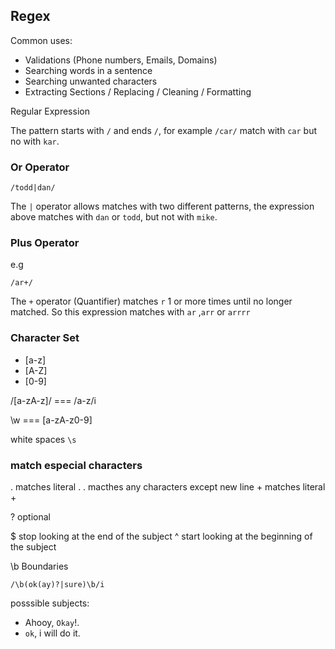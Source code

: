 ## Regex

Common uses:

- Validations (Phone numbers, Emails, Domains)
- Searching words in a sentence
- Searching unwanted characters
- Extracting Sections / Replacing / Cleaning / Formatting

Regular Expression

The pattern starts with `/` and ends `/`, for example `/car/` match with `car` but no with `kar`.

### Or Operator

```
/todd|dan/
```
The `|` operator allows matches with two different patterns, the expression above matches with `dan` or `todd`, but not with `mike`.
### Plus Operator

e.g
```
/ar+/
```
The `+` operator (Quantifier) matches `r` 1 or more times until no longer matched. So this expression matches with `ar` ,`arr` or `arrrr`

### Character Set

-  [a-z]
-  [A-Z]
-  [0-9]

/[a-zA-z]/ === /a-z/i

\w === [a-zA-z0-9]

white spaces  `\s`

### match especial characters
  \. matches literal .
  . macthes any characters except new line
  \+ matches literal +

  ? optional

  $ stop looking at the end of the subject
  ^ start looking at the beginning of the subject

  \b Boundaries

```
/\b(ok(ay)?|sure)\b/i
```

posssible subjects:

- Ahooy, `Okay`!.
- `ok`, i will do it.
